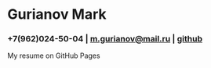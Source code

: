 # Gurianov Mark
### +7(962)024-50-04 | m.gurianov@mail.ru | [github](http://github.com/Mark1708)
My resume on GitHub Pages